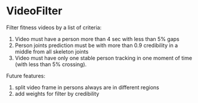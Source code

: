 # VideoFilter

Filter fitness videos by a list of criteria:
1) Video must have a person more than 4 sec with less than 5% gaps
2) Person joints prediction must be with more than 0.9 credibility in a middle from all skeleton joints
3) Video must have only one stable person tracking in one moment of time (with less than 5% crossing).



Future features:
1) split video frame in persons always are in different regions
2) add weights for filter by credibility